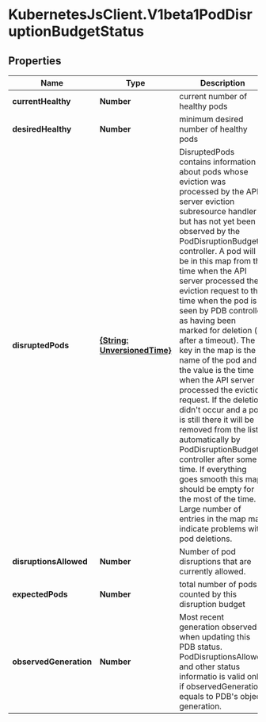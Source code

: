 # KubernetesJsClient.V1beta1PodDisruptionBudgetStatus

## Properties
Name | Type | Description | Notes
------------ | ------------- | ------------- | -------------
**currentHealthy** | **Number** | current number of healthy pods | 
**desiredHealthy** | **Number** | minimum desired number of healthy pods | 
**disruptedPods** | [**{String: UnversionedTime}**](UnversionedTime.md) | DisruptedPods contains information about pods whose eviction was processed by the API server eviction subresource handler but has not yet been observed by the PodDisruptionBudget controller. A pod will be in this map from the time when the API server processed the eviction request to the time when the pod is seen by PDB controller as having been marked for deletion (or after a timeout). The key in the map is the name of the pod and the value is the time when the API server processed the eviction request. If the deletion didn&#39;t occur and a pod is still there it will be removed from the list automatically by PodDisruptionBudget controller after some time. If everything goes smooth this map should be empty for the most of the time. Large number of entries in the map may indicate problems with pod deletions. | 
**disruptionsAllowed** | **Number** | Number of pod disruptions that are currently allowed. | 
**expectedPods** | **Number** | total number of pods counted by this disruption budget | 
**observedGeneration** | **Number** | Most recent generation observed when updating this PDB status. PodDisruptionsAllowed and other status informatio is valid only if observedGeneration equals to PDB&#39;s object generation. | [optional] 


